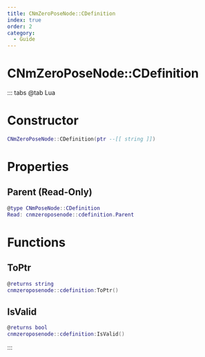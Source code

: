 ```yaml
---
title: CNmZeroPoseNode::CDefinition
index: true
order: 2
category:
  - Guide
---
```


# CNmZeroPoseNode::CDefinition

::: tabs
@tab Lua
# Constructor
```lua
CNmZeroPoseNode::CDefinition(ptr --[[ string ]])
```
# Properties
## Parent (Read-Only)
```lua
@type CNmPoseNode::CDefinition
Read: cnmzeroposenode::cdefinition.Parent
```
# Functions
## ToPtr
```lua
@returns string
cnmzeroposenode::cdefinition:ToPtr()
```
## IsValid
```lua
@returns bool
cnmzeroposenode::cdefinition:IsValid()
```

:::